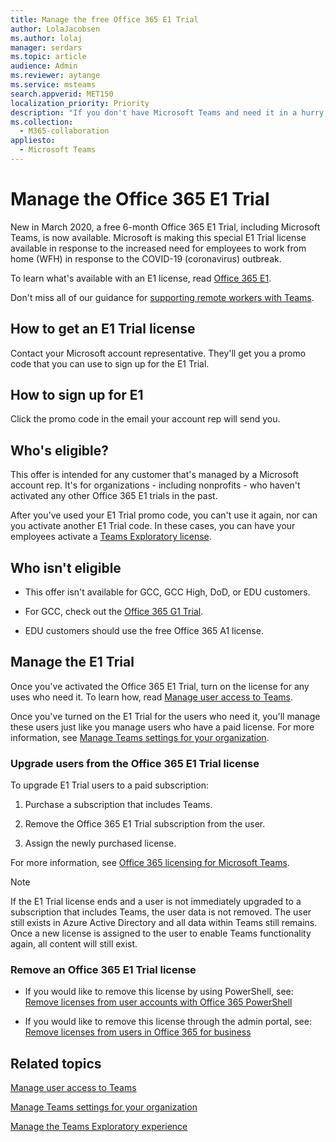 ```yaml
---
title: Manage the free Office 365 E1 Trial
author: LolaJacobsen
ms.author: lolaj
manager: serdars
ms.topic: article
audience: Admin
ms.reviewer: aytange
ms.service: msteams
search.appverid: MET150
localization_priority: Priority
description: "If you don't have Microsoft Teams and need it in a hurry, roll out the Office 365 E1 Trial for your users who need to work remotely or from home (WFH) in response to the COVID-19 (coronavirus) outbreak."
ms.collection: 
  - M365-collaboration
appliesto: 
  - Microsoft Teams
---
```


Manage the Office 365 E1 Trial
==============================

New in March 2020, a free 6-month Office 365 E1 Trial, including Microsoft Teams, is now available. Microsoft is making this special E1 Trial license available in response to the increased need for employees to work from home (WFH) in response to the COVID-19 (coronavirus) outbreak. 

To learn what's available with an E1 license, read [Office 365 E1](https://www.microsoft.com/microsoft-365/business/office-365-enterprise-e1-business-software).

Don't miss all of our guidance for [supporting remote workers with Teams](support-remote-work-with-teams.md).

## How to get an E1 Trial license

Contact your Microsoft account representative. They'll get you a promo code that you can use to sign up for the E1 Trial. 

## How to sign up for E1

Click the promo code in the email your account rep will send you. 


## Who's eligible?

This offer is intended for any customer that's managed by a Microsoft account rep. It's for organizations - including nonprofits - who haven't activated any other Office 365 E1 trials in the past. 

After you've used your E1 Trial promo code, you can't use it again, nor can you activate another E1 Trial code. In these cases, you can have your employees activate a [Teams Exploratory license](teams-exploratory.md).

## Who isn't eligible

- This offer isn't available for GCC, GCC High, DoD, or EDU customers. 

- For GCC, check out the [Office 365 G1 Trial](g1-trial-license.md). 

- EDU customers should use the free Office 365 A1 license.

## Manage the E1 Trial

Once you've activated the Office 365 E1 Trial, turn on the license for any uses who need it. To learn how, read [Manage user access to Teams](user-access.md#manage-teams-through-the-microsoft-365-admin-center).


Once you've turned on the E1 Trial for the users who need it, you'll manage these users just like you manage users who have a paid license. For more information, see [Manage Teams settings for your organization](enable-features-office-365.md).



### Upgrade users from the Office 365 E1 Trial license

To upgrade E1 Trial users to a paid subscription:

1. Purchase a subscription that includes Teams.

2. Remove the Office 365 E1 Trial subscription from the user.

3. Assign the newly purchased license.

For more information, see [Office 365 licensing for Microsoft Teams](Office-365-licensing.md).

> [!NOTE]
> If the E1 Trial license ends and a user is not immediately upgraded to a subscription that includes Teams, the user data is not removed. The user still exists in Azure Active Directory and all data within Teams still remains. Once a new license is assigned to the user to enable Teams functionality again, all content will still exist. 

### Remove an Office 365 E1 Trial license

- If you would like to remove this license by using PowerShell, see:
[Remove licenses from user accounts with Office 365 PowerShell](https://docs.microsoft.com/office365/enterprise/powershell/remove-licenses-from-user-accounts-with-office-365-powershell)

- If you would like to remove this license through the admin portal, see:
[Remove licenses from users in Office 365 for business](https://docs.microsoft.com/office365/admin/subscriptions-and-billing/remove-licenses-from-users?view=o365-worldwide)


## Related topics

[Manage user access to Teams](user-access.md#manage-teams-through-the-microsoft-365-admin-center)

[Manage Teams settings for your organization](enable-features-office-365.md)

[Manage the Teams Exploratory experience](teams-exploratory.md)

